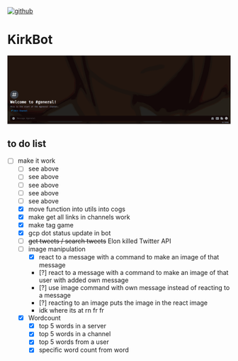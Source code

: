 [![github](https://img.shields.io/github/stars/freeCodeCamp/freeCodeCamp.svg)]()

# KirkBot
![](KirkBot_describes_itself.gif)

## to do list
- [ ] make it work
    - [ ] see above
    - [ ] see above
    - [ ] see above
    - [ ] see above
    - [ ] see above
    - [x] move function into utils into cogs
    - [x] make get all links in channels work
    - [x] make tag game
    - [x] gcp dot status update in bot
    - [ ] ~~get tweets / search tweets~~ Elon killed Twitter API
    - [ ] image manipulation
        - [x] react to a message with a command to make an image of that message
        - [?] react to a message with a command to make an image of that user with added own message
        - [?] use image command with own message instead of reacting to a message
        - [?] reacting to an image puts the image in the react image
        - idk where its at rn fr fr
    - [x] Wordcount
        - [x] top 5 words in a server
        - [x] top 5 words in a channel
        - [x] top 5 words from a user
        - [x] specific word count from word